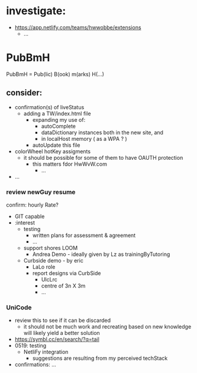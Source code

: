 
# investigate:
- https://app.netlify.com/teams/hwwobbe/extensions
  - ...
 
# PubBmH
PubBmH = Pub(lic)  B(ook) m(arks) H(...)

## consider:
- confirmation(s) of liveStatus
  - adding a TW/index.html file
    - expanding my use of:
      -  autoComplete
      -  dataDictionary instances both in the new site, and
      -  in localHost memory ( as a WPA ? )
    - autoUpdate this file
- colorWheel hotKey assigments
  - it should be possible for some of them to have OAUTH protection
    - this matters fdor HwWvW.com
      - ...
- ...

### review newGuy resume
confirm: hourly Rate?
- GIT capable
- :interest
  - testing
    - written plans for assessment & agreement
    - ...
  - support shores
    LOOM
      - Andrea Demo - ideally given by Lz as trainingByTutoring
  - Curbside demo - by eric
    - LaLo role
    - report designs via CurbSide
      - UlcLrc
      - centre of 3n X 3m
      - ...
### UniCode

- review this to see if it can be discarded
  - it should not be much work and recreating based on new knowledge will likely yield a better solution
- https://symbl.cc/en/search/?q=tail
- 0519: testing
  - NetliFy integration
    - suggestions are resulting from my perceived techStack
- confirmations: ...
